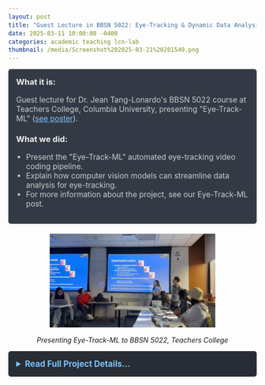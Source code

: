```yaml
---
layout: post
title: "Guest Lecture in BBSN 5022: Eye-Tracking & Dynamic Data Analysis"
date: 2025-03-11 10:00:00 -0400
categories: academic teaching lcn-lab
thumbnail: /media/Screenshot%202025-03-21%20201549.png
---
```


<div style="padding: 15px; border: 1px solid #555; border-radius: 5px; margin-bottom: 20px; background-color: #333a45;">
  <h3 style="margin-top: 0; color: #eee;">What it is:</h3>
  <p style="font-size: 1.1em; color: #ccc;">Guest lecture for Dr. Jean Tang-Lonardo's BBSN 5022 course at Teachers College, Columbia University, presenting "Eye-Track-ML" (<a href="https://yurigushiken.github.io/academic/research/lcn-lab/2025/03/04/Columbia-AI-Summit-poster-contribution.html" style="color: #7cc5ff;">see poster</a>).</p>
  
  <h3 style="color: #eee;">What we did:</h3>
  <ul style="font-size: 1.1em; list-style-type: disc; padding-left: 20px; color: #ccc;">
    <li>Present the "Eye-Track-ML" automated eye-tracking video coding pipeline.</li>
    <li>Explain how computer vision models can streamline data analysis for eye-tracking.</li>
    <li>For more information about the project, see our Eye-Track-ML post.</li>
  </ul>
</div>

<div style="text-align: center;">
  <img src="/media/VideoCapture_20250321-220031.jpg" alt="Lecture Capture" width="66.7%" />
  <p><em>Presenting Eye-Track-ML to BBSN 5022, Teachers College</em></p>
</div>

<details style="margin-bottom: 20px; background-color: #282c34; padding: 15px; border-radius: 5px; border: 1px solid #444;">
  <summary style="cursor: pointer; font-weight: bold; color: #7cc5ff; font-size: 1.2em;">Read Full Project Details...</summary>
  <div style="padding-top: 15px; color: #bbb;" markdown="1">

[![Slideshow Cover of Guest Lecture](/media/Screenshot%202025-03-21%20201549.png)](https://docs.google.com/presentation/d/19dn7Ofb3AKbYZue11uwxMFQ5_q7ibumn98WbwpployI/edit?usp=sharing) 

My lab partner, Yuexin Li, and I presented our [Eye-Track-ML project](/academic/research/2025/03/04/Columbia-AI-Summit-poster-contribution.html) as guest lecturers in Dr. Jean Tang-Lonardo's BBSN 5022 course.

We presented the challenges of traditional manual coding methods and how our automated pipeline using computer vision models streamlines the process. For more information see our [Coding Machine](/automation/tools/2025/01/04/Coding-Machine.html) project.

Please see the slides from our guest lecture [here](https://docs.google.com/presentation/d/19dn7Ofb3AKbYZue11uwxMFQ5_q7ibumn98WbwpployI/edit?usp=sharing).
</div>
</details>

